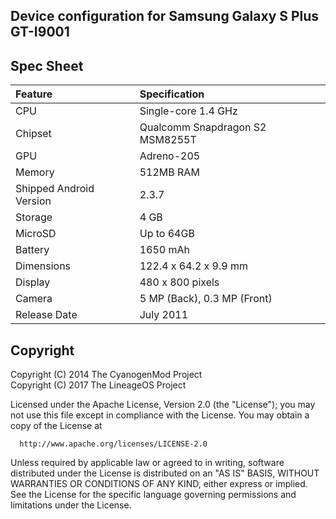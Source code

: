## Device configuration for Samsung Galaxy S Plus GT-I9001

## Spec Sheet

| Feature                 | Specification                     |
| :---------------------- | :-------------------------------- |
| CPU                     | Single-core 1.4 GHz               |
| Chipset                 | Qualcomm Snapdragon S2 MSM8255T   |
| GPU                     | Adreno-205                        |
| Memory                  | 512MB RAM                         |
| Shipped Android Version | 2.3.7                             |
| Storage                 | 4 GB                              |
| MicroSD                 | Up to 64GB                        |
| Battery                 | 1650 mAh                          |
| Dimensions              | 122.4 x 64.2 x 9.9 mm             |
| Display                 | 480 x 800 pixels                  |
| Camera                  | 5 MP (Back), 0.3 MP (Front)       |
| Release Date            | July 2011                         |

## Copyright

 Copyright (C) 2014 The CyanogenMod Project<br>
 Copyright (C) 2017 The LineageOS Project

 Licensed under the Apache License, Version 2.0 (the "License");
 you may not use this file except in compliance with the License.
 You may obtain a copy of the License at

      http://www.apache.org/licenses/LICENSE-2.0

 Unless required by applicable law or agreed to in writing, software
 distributed under the License is distributed on an "AS IS" BASIS,
 WITHOUT WARRANTIES OR CONDITIONS OF ANY KIND, either express or implied.
 See the License for the specific language governing permissions and
 limitations under the License.
